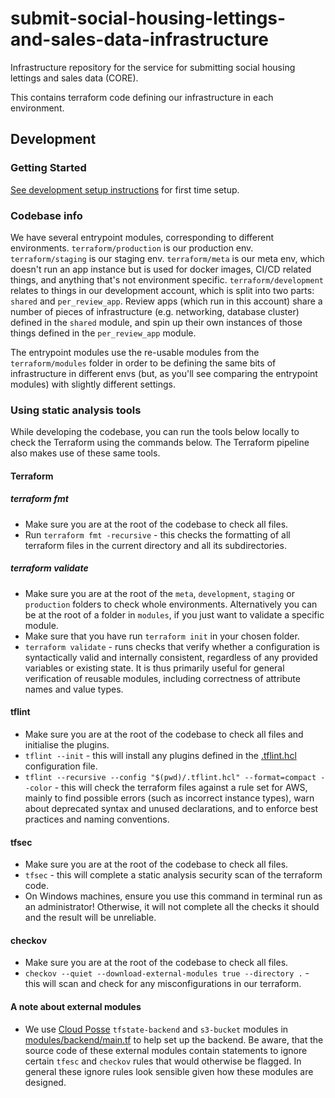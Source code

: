 # submit-social-housing-lettings-and-sales-data-infrastructure

Infrastructure repository for the service for submitting social housing lettings and sales data (CORE).

This contains terraform code defining our infrastructure in each environment.

## Development

### Getting Started

[See development setup instructions](./docs/development_setup.md) for first time setup.

### Codebase info

We have several entrypoint modules, corresponding to different environments. `terraform/production` is our production env. `terraform/staging` is our staging env. `terraform/meta` is our meta env, which doesn't run an app instance but is used for docker images, CI/CD related things, and anything that's not environment specific. `terraform/development` relates to things in our development account, which is split into two parts: `shared` and `per_review_app`. Review apps (which run in this account) share a number of pieces of infrastructure (e.g. networking, database cluster) defined in the `shared` module, and spin up their own instances of those things defined in the `per_review_app` module.

The entrypoint modules use the re-usable modules from the `terraform/modules` folder in order to be defining the same bits of infrastructure in different envs (but, as you'll see comparing the entrypoint modules) with slightly different settings.

### Using static analysis tools
While developing the codebase, you can run the tools below locally to check the Terraform using the commands below. 
The Terraform pipeline also makes use of these same tools.

#### Terraform
##### terraform fmt
- Make sure you are at the root of the codebase to check all files.
- Run `terraform fmt -recursive` - this checks the formatting of all terraform files in the current directory and all 
  its subdirectories.

##### terraform validate
- Make sure you are at the root of the `meta`, `development`, `staging` or `production` folders to check whole environments. Alternatively you can be at the root of a folder in `modules`, if you just want to validate a specific module.
- Make sure that you have run `terraform init` in your chosen folder.
- `terraform validate` - runs checks that verify whether a configuration is syntactically valid and internally 
  consistent, regardless of any provided variables or existing state. It is thus primarily useful for general 
  verification of reusable modules, including correctness of attribute names and value types.

#### tflint
- Make sure you are at the root of the codebase to check all files and initialise the plugins.
- `tflint --init` - this will install any plugins defined in the [.tflint.hcl](.tflint.hcl) configuration file.
- `tflint --recursive --config "$(pwd)/.tflint.hcl" --format=compact --color` - this will check the terraform files 
  against a rule set for AWS, mainly to find possible errors (such as incorrect instance types), warn about 
  deprecated syntax and unused declarations, and to enforce best practices and naming conventions.

#### tfsec
- Make sure you are at the root of the codebase to check all files.
- `tfsec` - this will complete a static analysis security scan of the terraform code.
- On Windows machines, ensure you use this command in terminal run as an administrator! Otherwise, it will not 
  complete all the checks it should and the result will be unreliable.

#### checkov
- Make sure you are at the root of the codebase to check all files.
- `checkov --quiet --download-external-modules true --directory .` - this will scan and check for any 
  misconfigurations in our terraform.

#### A note about external modules
- We use [Cloud Posse](https://github.com/cloudposse) `tfstate-backend` and `s3-bucket` modules in
  [modules/backend/main.tf](terraform/modules/backend/main.tf) to help set up the backend. Be aware, that the source 
  code of these external modules contain statements to ignore certain `tfesc` and `checkov` rules that would 
  otherwise be flagged. In general these ignore rules look sensible given how these modules are designed.